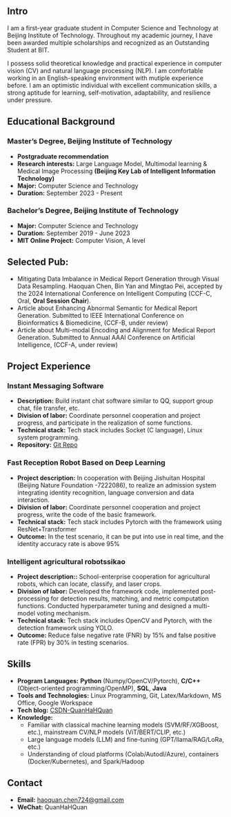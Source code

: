 ## Intro
I am a first-year graduate student in Computer Science and Technology at Beijing Institute of Technology. Throughout my academic journey, I have been awarded multiple scholarships and recognized as an Outstanding Student at BIT. 

I possess solid theoretical knowledge and practical experience in computer vision (CV) and natural language processing (NLP). I am comfortable working in an English-speaking environment with mutiple experience before. I am an optimistic individual with excellent communication skills, a strong aptitude for learning, self-motivation, adaptability, and resilience under pressure.

## Educational Background
### Master’s Degree, Beijing Institute of Technology
- **Postgraduate recommendation** 
- **Research interests:** Large Language Model, Multimodal learning & Medical Image Processing **(Beijing Key Lab of Intelligent Information Technology)**
- **Major:** Computer Science and Technology
- **Duration:** September 2023 - Present

### Bachelor’s Degree, Beijing Institute of Technology
- **Major:** Computer Science and Technology
- **Duration:** September 2019 - June 2023
- **MIT Online Project:** Computer Vision, A level
  
## Selected Pub:
- Mitigating Data Imbalance in Medical Report Generation through Visual Data Resampling. Haoquan Chen, Bin Yan and Mingtao Pei, accepted by the 2024 International Conference on Intelligent Computing (CCF-C, Oral, **Oral Session Chair**).
- Article about Enhancing Abnormal Semantic for Medical Report Generation. Submitted to IEEE International Conference on Bioinformatics & Biomedicine, (CCF-B, under review)
- Article about Multi-modal Encoding and Alignment for Medical Report Generation. Submitted to Annual AAAI Conference on Artificial Intelligence, (CCF-A, under review)

## Project Experience
### Instant Messaging Software
- **Description:** Build instant chat software similar to QQ, support group chat, file transfer, etc.
- **Division of labor:** Coordinate personnel cooperation and project progress, and participate in the realization of some functions.
- **Technical stack:** Tech stack includes Socket (C language), Linux system programming.
- **Repository:** [Git Repo](https://gitee.com/chadwick/team-of-three)

### Fast Reception Robot Based on Deep Learning
- **Project description:** In cooperation with Beijing Jishuitan Hospital (Beijing Nature Foundation -7222086), to realize an admission system integrating identity recognition, language conversion and data interaction.
- **Division of labor:** Coordinate personnel cooperation and project progress, write the code of the basic framework. 
- **Technical stack:** Tech stack includes Pytorch with the framework using ResNet+Transformer
- **Outcome:** In the test scenario, it can be put into use in real time, and the identity accuracy rate is above 95%

### Intelligent agricultural robotssikao
- **Project description::** School-enterprise cooperation for agricultural robots, which can locate, classify, and laser crops.
- **Division of labor:** Developed the framework code, implemented post-processing for detection results, matching, and metric computation functions. Conducted hyperparameter tuning and designed a multi-model voting mechanism.
- **Technical stack:**  Tech stack includes OpenCV and Pytorch, with the detection framework using YOLO.
- **Outcome:** Reduce false negative rate (FNR) by 15% and false positive rate (FPR) by 30% in testing scenarios.

## Skills
- **Program Languages:** **Python** (Numpy/OpenCV/Pytorch), **C/C++** (Object-oriented programming/OpenMP), **SQL**, **Java**
- **Tools and Technologies:** Linux Programming, Git, Latex/Markdown, MS Office, Google Workspace
- **Tech blog:** [CSDN-QuanHaHQuan](https://blog.csdn.net/c_h_q_)
- **Knowledge:**
  * Familiar with classical machine learning models (SVM/RF/XGBoost, etc.), mainstream CV/NLP models (ViT/BERT/CLIP, etc.)
  * Large language models (LLM) and fine-tuning (GPT/llama/RAG/LoRa, etc.)
  * Understanding of cloud platforms (Colab/Autodl/Azure), containers (Docker/Kubernetes), and Spark/Hadoop

## Contact
- **Email:** haoquan.chen724@gmail.com
- **WeChat:** QuanHaHQuan
